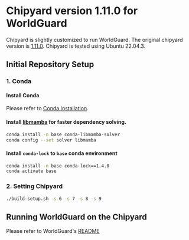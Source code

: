 # Chipyard version 1.11.0 for WorldGuard

Chipyard is slightly customized to run WorldGuard. The original chipyard version is [1.11.0](https://github.com/ucb-bar/chipyard/tree/1.11.0). 
Chipyard is tested using Ubuntu 22.04.3.

## Initial Repository Setup

### 1. Conda

#### Install Conda
Please refer to [Conda Installation](https://github.com/conda-forge/miniforge/#download).

#### Install [libmamba](https://www.anaconda.com/blog/a-faster-conda-for-a-growing-community) for faster dependency solving.
```sh
conda install -n base conda-libmamba-solver
conda config --set solver libmamba
```

#### Install `conda-lock` to `base` conda environment
```sh
conda install -n base conda-lock==1.4.0
conda activate base
```

### 2. Setting Chipyard
```sh
./build-setup.sh -s 6 -s 7 -s 8 -s 9
```

## Running WorldGuard on the Chipyard
Please refer to WorldGuard's [README](./generators/worldguard/README.md)
